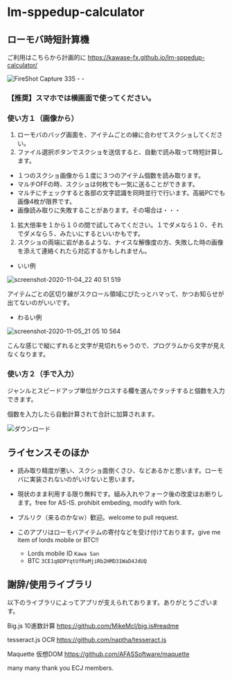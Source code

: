 # lm-sppedup-calculator

## ローモバ時短計算機

ご利用はこちらから計画的に https://kawase-fx.github.io/lm-sppedup-calculator/

![FireShot Capture 335 -  - ](https://user-images.githubusercontent.com/29803517/98297889-7928ce80-1ff8-11eb-877f-50a0ef1450b6.png)

### 【推奨】スマホでは横画面で使ってください。

### 使い方１（画像から）

1. ローモバのバッグ画面を、アイテムごとの線に合わせてスクショしてください。
1. ファイル選択ボタンでスクショを送信すると、自動で読み取って時短計算します。

* １つのスクショ画像から１度に３つのアイテム個数を読み取ります。
* マルチOFFの時、スクショは何枚でも一気に送ることができます。
* マルチにチェックすると各部の文字認識を同時並行で行います。高級PCでも画像4枚が限界です。
* 画像読み取りに失敗することがあります。その場合は・・・

1. 拡大倍率を１から１０の間で試してみてください。１でダメなら１０、それでダメなら５、みたいにするといいかもです。
1. スクショの両端に岩があるような、ナイスな解像度の方、失敗した時の画像を添えて連絡くれたら対応するかもしれません。

* いい例

![screenshot-2020-11-04_22 40 51 519](https://user-images.githubusercontent.com/29803517/98238903-71423d80-1faa-11eb-9fc9-a38c0c0ce806.png)

アイテムごとの区切り線がスクロール領域にぴたっとハマって、かつお知らせが出てないのがいいです。

* わるい例

![screenshot-2020-11-05_21 05 10 564](https://user-images.githubusercontent.com/29803517/98239002-9df65500-1faa-11eb-9fcb-111e10776a4a.png)

こんな感じで縦にずれると文字が見切れちゃうので、プログラムから文字が見えなくなります。

### 使い方２（手で入力）

ジャンルとスピードアップ単位がクロスする欄を選んでタッチすると個数を入力できます。

個数を入力したら自動計算されて合計に加算されます。

![ダウンロード](https://user-images.githubusercontent.com/29803517/98239221-f594c080-1faa-11eb-8c99-d32046a38cde.png)

## ライセンスそのほか

* 読み取り精度が悪い、スクショ面倒くさひ、などあるかと思います。ローモバに実装されないのがいけないと思います。
* 現状のまま利用する限り無料です。組み入れやフォーク後の改変はお断りします。free for AS-IS. prohibit embeding, modify with fork.
* プルリク（来るのかなｗ）歓迎。welcome to pull request.
* このアプリはローモバアイテムの寄付などを受け付けております。give me item of lords mobile or BTC!!

  * Lords mobile ID `Kawa San`
  * BTC `3CE1q8DPYqtUfRoMjiRb2HMD31WaD4JdUQ`

## 謝辞/使用ライブラリ

以下のライブラリによってアプリが支えられております。ありがとうございます。

Big.js 10進数計算
https://github.com/MikeMcl/big.js#readme

tesseract.js OCR
https://github.com/naptha/tesseract.js

Maquette 仮想DOM
https://github.com/AFASSoftware/maquette

many many thank you ECJ members.

